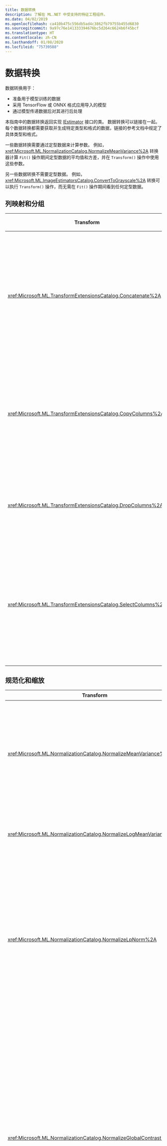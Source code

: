 ```yaml
---
title: 数据转换
description: 了解在 ML.NET 中受支持的特征工程组件。
ms.date: 04/02/2019
ms.openlocfilehash: ca410b475c556db5ad4c3862fb79755b455d6830
ms.sourcegitcommit: 9a97c76e141333394676bc5d264c6624b6f45bcf
ms.translationtype: HT
ms.contentlocale: zh-CN
ms.lasthandoff: 01/08/2020
ms.locfileid: "75739588"
---
```

# <a name="data-transformations"></a>数据转换

数据转换用于：

- 准备用于模型训练的数据
- 采用 TensorFlow 或 ONNX 格式应用导入的模型
- 通过模型传递数据后对其进行后处理

本指南中的数据转换返回实现 [IEstimator](xref:Microsoft.ML.IEstimator%601) 接口的类。 数据转换可以链接在一起。 每个数据转换都需要获取并生成特定类型和格式的数据，链接的参考文档中规定了具体类型和格式。

一些数据转换需要通过定型数据来计算参数。 例如，<xref:Microsoft.ML.NormalizationCatalog.NormalizeMeanVariance%2A> 转换器计算 `Fit()` 操作期间定型数据的平均值和方差，并在 `Transform()` 操作中使用这些参数。

另一些数据转换不需要定型数据。 例如，<xref:Microsoft.ML.ImageEstimatorsCatalog.ConvertToGrayscale%2A> 转换可以执行 `Transform()` 操作，而无需在 `Fit()` 操作期间看到任何定型数据。

## <a name="column-mapping-and-grouping"></a>列映射和分组

| Transform | 定义 |
| --- | --- |
| <xref:Microsoft.ML.TransformExtensionsCatalog.Concatenate%2A> | 将一个或多个输入列连接到新输出列中 |
| <xref:Microsoft.ML.TransformExtensionsCatalog.CopyColumns%2A> | 复制和重命名一个或多个输入列 |
| <xref:Microsoft.ML.TransformExtensionsCatalog.DropColumns%2A> | 删除一个或多个输入列 |
| <xref:Microsoft.ML.TransformExtensionsCatalog.SelectColumns%2A> | 选择一个或多个不包含输入数据的列 |

## <a name="normalization-and-scaling"></a>规范化和缩放

| Transform | 定义 |
| --- | --- |
| <xref:Microsoft.ML.NormalizationCatalog.NormalizeMeanVariance%2A> | 减去（定型数据的）平均值，再除以（定型数据的）方差 |
| <xref:Microsoft.ML.NormalizationCatalog.NormalizeLogMeanVariance%2A> | 根据定型数据的对数进行规范化 |
| <xref:Microsoft.ML.NormalizationCatalog.NormalizeLpNorm%2A> | 按 [lp 范数](https://en.wikipedia.org/wiki/Lp_space#The_p-norm_in_finite_dimensions)缩放输入向量，其中 p 为 1、2 或无穷大。 默认为 l2（欧几里得距离）范数 |
| <xref:Microsoft.ML.NormalizationCatalog.NormalizeGlobalContrast%2A> | 缩放行中的每个值，具体方法是减去行数据的平均值，除以（行数据的）标准差或 l2 范数，再乘以可配置的比例因子（默认值为 2） |
| <xref:Microsoft.ML.NormalizationCatalog.NormalizeBinning%2A> | 将输入值分配到箱索引，并除以箱数量，以生成介于 0 和 1 之间的浮点值。 计算箱边界是为了在各个箱中均匀分布定型数据 |
| <xref:Microsoft.ML.NormalizationCatalog.NormalizeSupervisedBinning%2A> | 根据与标签列的相关性，将输入值分配到箱 |
| <xref:Microsoft.ML.NormalizationCatalog.NormalizeMinMax%2A> | 按定型数据最小值和最大值的差值缩放输入 |

## <a name="conversions-between-data-types"></a>数据类型转换

| Transform | 定义 |
| --- | --- |
| <xref:Microsoft.ML.ConversionsExtensionsCatalog.ConvertType%2A> | 将输入列的类型转换为新类型 |
| <xref:Microsoft.ML.ConversionsExtensionsCatalog.MapValue%2A> | 根据提供的映射字典将值映射到键（类别） |
| <xref:Microsoft.ML.ConversionsExtensionsCatalog.MapValueToKey%2A> | 通过从输入数据创建映射，将值映射到键（类别） |
| <xref:Microsoft.ML.ConversionsExtensionsCatalog.MapKeyToValue%2A> | 将键转换回原始值 |
| <xref:Microsoft.ML.ConversionsExtensionsCatalog.MapKeyToVector%2A> | 将键转换回原始值的向量 |
| <xref:Microsoft.ML.ConversionsCatalog.MapKeyToBinaryVector%2A> | 将键转换回原始值的二元向量 |
| <xref:Microsoft.ML.ConversionsExtensionsCatalog.Hash%2A> | 哈希处理输入列中的值 |

## <a name="text-transformations"></a>文本转换

| Transform | 定义 |
| --- | --- |
| <xref:Microsoft.ML.TextCatalog.FeaturizeText%2A> | 将文本列转换为规范化 ngram 和 char-gram 计数的浮点数组 |
| <xref:Microsoft.ML.TextCatalog.TokenizeIntoWords%2A> | 将一个或多个文本列拆分为各个字词 |
| <xref:Microsoft.ML.TextCatalog.TokenizeIntoCharactersAsKeys%2A> | 将一个或多个文本列拆分为关于一组主题的各个字符浮点数 |
| <xref:Microsoft.ML.TextCatalog.NormalizeText%2A> | 更改大小写、删除标注字符、标点符号和数字 |
| <xref:Microsoft.ML.TextCatalog.ProduceNgrams%2A> | 将文本列转换为一组 ngram 计数（连续单词的序列）|
| <xref:Microsoft.ML.TextCatalog.ProduceWordBags%2A> | 将文本列转换为一组 ngram 向量计数 |
| <xref:Microsoft.ML.TextCatalog.ProduceHashedNgrams%2A> | 将文本列转换为已哈希处理的 ngram 计数向量 |
| <xref:Microsoft.ML.TextCatalog.ProduceHashedWordBags%2A> | 将文本列转换为一组已哈希处理的 ngram 计数 |
| <xref:Microsoft.ML.TextCatalog.RemoveDefaultStopWords%2A>  | 从输入列中删除指定语言的默认停用词 |
| <xref:Microsoft.ML.TextCatalog.RemoveStopWords%2A> | 从输入列中删除指定的停用词 |
| <xref:Microsoft.ML.TextCatalog.LatentDirichletAllocation%2A> | 将文档（表示为浮点数向量）转换为关于一组主题的浮点数向量 |
| <xref:Microsoft.ML.TextCatalog.ApplyWordEmbedding%2A> | 使用预定型模型将文本令牌向量转换为句向量 |

## <a name="image-transformations"></a>图像转换

| Transform | 定义 |
| --- | --- |
| <xref:Microsoft.ML.ImageEstimatorsCatalog.ConvertToGrayscale%2A> | 将图像转换为灰度图像 |
| <xref:Microsoft.ML.ImageEstimatorsCatalog.ConvertToImage%2A> | 将像素向量转换为 <xref:Microsoft.ML.Transforms.Image.ImageDataViewType> |
| <xref:Microsoft.ML.ImageEstimatorsCatalog.ExtractPixels%2A> | 将输入图像中的像素转换为数字向量 |
| <xref:Microsoft.ML.ImageEstimatorsCatalog.LoadImages%2A> | 将图像从文件夹加载到内存中 |
| <xref:Microsoft.ML.ImageEstimatorsCatalog.ResizeImages%2A> | 调整图像大小 |
| <xref:Microsoft.ML.OnnxCatalog.DnnFeaturizeImage%2A> | 应用预训练的深度神经网络 (DNN) 模型将输入图像转换为特征向量 |

## <a name="categorical-data-transformations"></a>分类数据转换

| Transform | 定义 |
| --- | --- |
| <xref:Microsoft.ML.CategoricalCatalog.OneHotEncoding%2A> | 将一个或多个文本列转换为[单热](https://en.wikipedia.org/wiki/One-hot)编码向量 |
| <xref:Microsoft.ML.CategoricalCatalog.OneHotHashEncoding%2A> | 将一个或多个文本列转换为基于哈希的单热编码向量 |

## <a name="time-series-data-transformations"></a>时序数据转换

| Transform | 定义 |
| --- | --- |
| <xref:Microsoft.ML.TimeSeriesCatalog.DetectAnomalyBySrCnn%2A> | 使用 Spectral Residual (SR) 算法检测输入时序数据中的异常 |
| <xref:Microsoft.ML.TimeSeriesCatalog.DetectChangePointBySsa%2A> | 使用奇异谱分析 (SSA) 检测时序数据中的更改点 |
| <xref:Microsoft.ML.TimeSeriesCatalog.DetectIidChangePoint%2A> | 使用自适应内核密度估计和鞅评分检测独立同分布 (IID) 的时序数据中的更改点 |
| <xref:Microsoft.ML.TimeSeriesCatalog.ForecastBySsa%2A> | 使用奇异谱分析 (SSA) 预测时序数据 |
| <xref:Microsoft.ML.TimeSeriesCatalog.DetectSpikeBySsa%2A> | 使用奇异谱分析 (SSA) 检测时序数据中的峰值 |
| <xref:Microsoft.ML.TimeSeriesCatalog.DetectIidSpike%2A> | 使用自适应内核密度估计和鞅评分检测独立同分布 (IID) 的时序数据中的峰值 |

## <a name="missing-values"></a>缺失值

| Transform | 定义 |
| --- | --- |
| <xref:Microsoft.ML.ExtensionsCatalog.IndicateMissingValues%2A> | 新建布尔输出列：如果输入列中缺少值，输出列的值为 true |
| <xref:Microsoft.ML.ExtensionsCatalog.ReplaceMissingValues%2A> | 新建输出列：如果输入列中缺少值，输出列的值设置为默认值，否则设置为输入值 |

## <a name="feature-selection"></a>功能选择

| Transform | 定义 |
| --- | --- |
| <xref:Microsoft.ML.FeatureSelectionCatalog.SelectFeaturesBasedOnCount%2A> | 选择非默认值大于阈值的功能 |
| <xref:Microsoft.ML.FeatureSelectionCatalog.SelectFeaturesBasedOnMutualInformation%2A> | 选择标签列中的数据最依赖的功能 |

## <a name="feature-transformations"></a>功能转换

| Transform | 定义 |
| --- | --- |
| <xref:Microsoft.ML.KernelExpansionCatalog.ApproximatedKernelMap%2A> | 将每个输入向量映射到较低维度的特征空间，在该特征空间中，内积近似于内核函数，这样就可以将特征用作线性算法的输入 |
| <xref:Microsoft.ML.PcaCatalog.ProjectToPrincipalComponents%2A> | 通过应用主成分分析算法来降低输入特征向量的维度 |

## <a name="explainability-transformations"></a>解释能力转换

| Transform | 定义 |
| --- | --- |
| <xref:Microsoft.ML.ExplainabilityCatalog.CalculateFeatureContribution%2A> | 计算特征向量的每个元素的贡献分数 |

## <a name="calibration-transformations"></a>校准转换

| Transform | 定义 |
| --- | --- |
|<xref:Microsoft.ML.BinaryClassificationCatalog.CalibratorsCatalog.Platt%28System.String%2CSystem.String%2CSystem.String%29> | 使用带有使用训练数据的参数估计的逻辑回归将二元分类器原始分数转换为类概率 |
| <xref:Microsoft.ML.BinaryClassificationCatalog.CalibratorsCatalog.Platt%28System.Double%2CSystem.Double%2CSystem.String%29> | 使用带有固定参数的逻辑回归将二元分类器原始分数转换为类概率 |
| <xref:Microsoft.ML.BinaryClassificationCatalog.CalibratorsCatalog.Naive%2A> | 通过将分数分配到箱并根据箱之间的分布计算概率将二元分类器原始分数转换为类概率 |
| <xref:Microsoft.ML.BinaryClassificationCatalog.CalibratorsCatalog.Isotonic%2A> | 通过将分数分配到箱将二元分类器原始分数转换为类概率（使用训练数据估计边界位置和箱的大小）  |

## <a name="deep-learning-transformations"></a>深度学习转换

| Transform | 定义 |
| --- | --- |
| <xref:Microsoft.ML.OnnxCatalog.ApplyOnnxModel%2A> | 使用导入的 ONNX 模型转换输入数据 |
| <xref:Microsoft.ML.TensorflowCatalog.LoadTensorFlowModel%2A> | 使用导入的 TensorFlow 模型转换输入数据 |

## <a name="custom-transformations"></a>自定义转换

| Transform | 定义 |
| --- | --- |
| <xref:Microsoft.ML.CustomMappingCatalog.CustomMapping%2A> | 使用用户定义映射将现有列转换为新列 |
